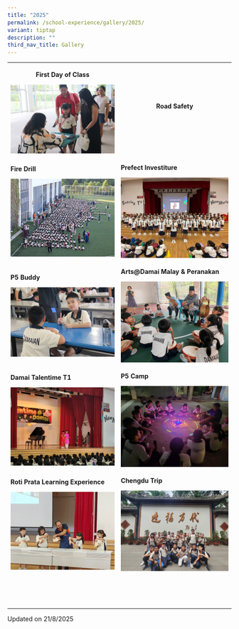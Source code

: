 ```yaml
---
title: "2025"
permalink: /school-experience/gallery/2025/
variant: tiptap
description: ""
third_nav_title: Gallery
---
```

<table style="minWidth: 50px">
<colgroup>
<col>
<col>
</colgroup>
<tbody>
<tr>
<th rowspan="1" colspan="1">
<p>First Day of Class</p><a class="isomer-image-wrapper" href="https://photos.app.goo.gl/PHRq8rvzotgKwXNm6"><img style="width: 100%" height="auto" width="100%" alt="" src="/images/Gallery/2025/2025_01_02_P1_FIrst_Day_J__18_.jpg"></a>
</th>
<th rowspan="1" colspan="1">
<p>Road Safety</p><a class="isomer-image-wrapper" href="https://photos.app.goo.gl/5m5uqj1cg33JFJcS8"><img style="width: 100%" height="auto" width="100%" alt="" src="/images/Gallery/2025/2025_01_09_road_safety_J__10_.jpg"></a>
</th>
</tr>
<tr>
<td rowspan="1" colspan="1">
<p><strong>Fire Drill</strong>
</p><a class="isomer-image-wrapper" href="https://photos.app.goo.gl/JaxMSaHYewvFeL8i8"><img style="width: 100%" height="auto" width="100%" alt="" src="/images/Gallery/2025/2025_01_09_fire_drill__14_.jpg"></a>
</td>
<td rowspan="1" colspan="1">
<p><strong>Prefect Investiture</strong>
</p><a class="isomer-image-wrapper" href="https://photos.app.goo.gl/Ujafaxyd5eMewL5M9"><img style="width: 100%" height="auto" width="100%" alt="" src="/images/Gallery/2025/2025_Prefect_Investiture__2_.jpg"></a>
</td>
</tr>
<tr>
<td rowspan="1" colspan="1">
<p><strong>P5 Buddy</strong>
</p><a class="isomer-image-wrapper" href="https://photos.app.goo.gl/ovosNhTxai9MXDDR9"><img style="width: 100%" height="auto" width="100%" alt="" src="/images/Gallery/2025/2025_01_06_P5_Buddy_J__28_.jpg"></a>
</td>
<td rowspan="1" colspan="1">
<p><strong>Arts@Damai Malay &amp; Peranakan</strong>
</p><a class="isomer-image-wrapper" href="https://photos.app.goo.gl/1mCvbu9j3cCpQaXZ6"><img style="width: 100%" height="auto" width="100%" alt="" src="/images/Gallery/2025/2025_02_17_Arts_Damai_P1__2_.jpg"></a>
</td>
</tr>
<tr>
<td rowspan="1" colspan="1">
<p><strong>Damai Talentime T1</strong>
</p><a class="isomer-image-wrapper" href="https://photos.app.goo.gl/cNqfQjr5gSnaFvgY8"><img style="width: 100%" height="auto" width="100%" alt="" src="/images/Gallery/2025/2025_03_10__Damai_Talentime_T1_A__83_.jpg"></a>
</td>
<td rowspan="1" colspan="1">
<p><strong>P5 Camp</strong>
</p><a class="isomer-image-wrapper" href="https://photos.app.goo.gl/4FdMwYWdTvWkqfjA9"><img style="width: 100%" height="auto" width="100%" alt="" src="/images/Gallery/2025/2025_06_03_P5_Camp_G1__56_.jpg"></a>
</td>
</tr>
<tr>
<td rowspan="1" colspan="1">
<p><strong>Roti Prata Learning Experience</strong>
</p><a class="isomer-image-wrapper" href="https://photos.app.goo.gl/sWxH9gqL55vi27gr6"><img style="width: 100%" height="auto" width="100%" alt="" src="/images/Gallery/2025/2025_05_20_P2_prata_making__14_.jpg"></a>
</td>
<td rowspan="1" colspan="1">
<p><strong>Chengdu Trip</strong>
</p><a class="isomer-image-wrapper" href="https://photos.app.goo.gl/m1Bugw9vW1MDPnxC6"><img style="width: 100%" height="auto" width="100%" alt="" src="/images/Gallery/2025/2025_05_22_Chengdu_D4__41_.jpg"></a>
</td>
</tr>
<tr>
<td rowspan="1" colspan="1">
<p></p>
</td>
<td rowspan="1" colspan="1">
<p></p>
</td>
</tr>
<tr>
<td rowspan="1" colspan="1">
<p></p>
</td>
<td rowspan="1" colspan="1">
<p></p>
</td>
</tr>
<tr>
<td rowspan="1" colspan="1">
<p></p>
</td>
<td rowspan="1" colspan="1">
<p></p>
</td>
</tr>
<tr>
<td rowspan="1" colspan="1">
<p></p>
</td>
<td rowspan="1" colspan="1">
<p></p>
</td>
</tr>
</tbody>
</table>
<p>Updated on 21/8/2025</p>